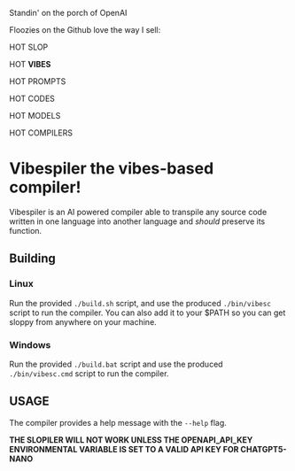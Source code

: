 Standin' on the porch of OpenAI

Floozies on the Github love the way I sell:

HOT SLOP

HOT __VIBES__

HOT PROMPTS

HOT CODES

HOT MODELS

HOT COMPILERS

# Vibespiler the vibes-based compiler!

Vibespiler is an AI powered compiler able to transpile any source code written in one language into another language
and *should* preserve its function.

## Building

### Linux

Run the provided `./build.sh` script, and use the produced `./bin/vibesc` script to run the compiler. You can also add it to your $PATH
so you can get sloppy from anywhere on your machine.

### Windows

Run the provided `./build.bat` script and use the produced `./bin/vibesc.cmd` script to run the compiler.

## USAGE

The compiler provides a help message with the `--help` flag.

**THE SLOPILER WILL NOT WORK UNLESS THE OPENAPI_API_KEY ENVIRONMENTAL VARIABLE IS SET TO A VALID API KEY FOR CHATGPT5-NANO**
